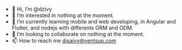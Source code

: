 - 👋 Hi, I’m @dzivy
- 👀 I’m interested in nothing at the moment.
- 🌱 I’m currently learning mobile and web developing, in Angular and Flutter, and nodejs with differents ORM and ODM. 
- 💞️ I’m looking to collaborate on nothing at the moment.
- 📫 How to reach me disaivy@ventsup.com

<!---
lYou can click the Preview link to take a look at your changes.
--->
